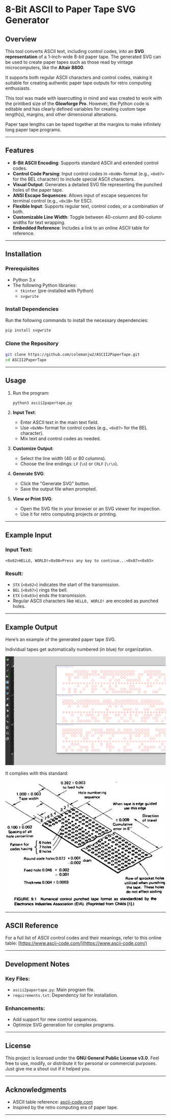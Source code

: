 # 8-Bit ASCII to Paper Tape SVG Generator

## Overview
This tool converts ASCII text, including control codes, into an **SVG representation** of a 1-inch-wide 8-bit paper tape. The generated SVG can be used to create paper tapes such as those read by vintage microcomputers, like the **Altair 8800**. 

It supports both regular ASCII characters and control codes, making it suitable for creating authentic paper tape outputs for retro computing enthusiasts.

This tool was made with lasercutting in mind and was created to work with the printbed size of the **Glowforge Pro**. However, the Python code is editable and has clearly defined variables for creating custom tape length(s), margins, and other dimensional alterations. 

Paper tape lengths can be taped together at the margins to make infinitely long paper tape programs.

---

## Features
- **8-Bit ASCII Encoding**: Supports standard ASCII and extended control codes.
- **Control Code Parsing**: Input control codes in `<0xNN>` format (e.g., `<0x07>` for the BEL character) to include special ASCII characters.
- **Visual Output**: Generates a detailed SVG file representing the punched holes of the paper tape.
- **ANSI Escape Sequences**: Allows input of escape sequences for terminal control (e.g., `<0x1B>` for ESC).
- **Flexible Input**: Supports regular text, control codes, or a combination of both.
- **Customizable Line Width**: Toggle between 40-column and 80-column widths for text wrapping.
- **Embedded Reference**: Includes a link to an online ASCII table for reference.

---

## Installation
### Prerequisites
- Python 3.x
- The following Python libraries:
  - `tkinter` (pre-installed with Python)
  - `svgwrite`

### Install Dependencies
Run the following commands to install the necessary dependencies:
```bash
pip install svgwrite
```

### Clone the Repository
```bash
git clone https://github.com/colemanjw2/ASCII2PaperTape.git
cd ASCII2PaperTape
```

---

## Usage
1. Run the program:
   ```bash
   python3 ascii2papertape.py
   ```
2. **Input Text**:
   - Enter ASCII text in the main text field.
   - Use `<0xNN>` format for control codes (e.g., `<0x07>` for the BEL character).
   - Mix text and control codes as needed.

3. **Customize Output**:
   - Select the line width (40 or 80 columns).
   - Choose the line endings: `LF` (`\n`) or `CRLF` (`\r\n`).

4. **Generate SVG**:
   - Click the "Generate SVG" button.
   - Save the output file when prompted.

5. **View or Print SVG**:
   - Open the SVG file in your browser or an SVG viewer for inspection.
   - Use it for retro computing projects or printing.

---

## Example Input
### Input Text:
```plaintext
<0x02>HELLO, WORLD!<0x0A>Press any key to continue...<0x07><0x03>
```

### Result:
- `STX` (`<0x02>`) indicates the start of the transmission.
- `BEL` (`<0x07>`) rings the bell.
- `ETX` (`<0x03>`) ends the transmission.
- Regular ASCII characters like `HELLO, WORLD!` are encoded as punched holes.

---

## Example Output
Here’s an example of the generated paper tape SVG. 

Individual tapes get automatically numbered (in blue) for organization.

![Example Output1](examples/example_output1.png)

It complies with this standard:

![Example Output](examples/example_output.png)


---

## ASCII Reference
For a full list of ASCII control codes and their meanings, refer to this online table:
[https://www.ascii-code.com/](https://www.ascii-code.com/)

---

## Development Notes
### Key Files:
- `ascii2papertape.py`: Main program file.
- `requirements.txt`: Dependency list for installation.

### Enhancements:
- Add support for new control sequences.
- Optimize SVG generation for complex programs.

---

## License
This project is licensed under the **GNU General Public License v3.0**. Feel free to use, modify, or distribute it for personal or commercial purposes. Just give me a shout out if it helped you. 

---

## Acknowledgments
- ASCII table reference: [ascii-code.com](https://www.ascii-code.com/)
- Inspired by the retro computing era of paper tape.

---
